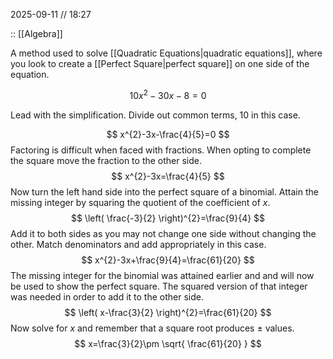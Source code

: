 2025-09-11 // 18:27

:: [[Algebra]]

A method used to solve [[Quadratic Equations|quadratic equations]], where you look to create a [[Perfect Square|perfect square]] on one side of the equation.

$$
10x^{2}-30x-8=0
$$

Lead with the simplification. Divide out common terms, 10 in this case. 

$$
x^{2}-3x-\frac{4}{5}=0
$$
Factoring is difficult when faced with fractions. When opting to complete the square move the fraction to the other side.
$$
x^{2}-3x=\frac{4}{5}
$$
Now turn the left hand side into the perfect square of a binomial. Attain the missing integer by squaring the quotient of the coefficient of $x$.
$$
\left( \frac{-3}{2} \right)^{2}=\frac{9}{4}
$$
Add it to both sides as you may not change one side without changing the other. Match denominators and add appropriately in this case.
$$
x^{2}-3x+\frac{9}{4}=\frac{61}{20}
$$
The missing integer for the binomial was attained earlier and and will now be used to show the perfect square. The squared version of that integer was needed in order to add it to the other side.
$$
\left( x-\frac{3}{2} \right)^{2}=\frac{61}{20}
$$
Now solve for $x$ and remember that a square root produces $\pm$ values.
$$
x=\frac{3}{2}\pm \sqrt{ \frac{61}{20} }
$$